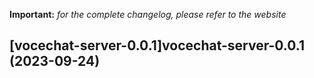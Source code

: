 **Important:**
*for the complete changelog, please refer to the website*




## [vocechat-server-0.0.1]vocechat-server-0.0.1 (2023-09-24)

